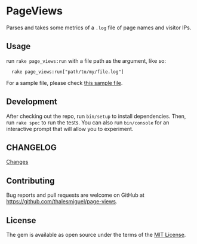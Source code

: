 # PageViews

Parses and takes some metrics of a `.log` file of page names and visitor IPs.

## Usage

run `rake page_views:run` with a file path as the argument, like so:
```
  rake page_views:run["path/to/my/file.log"]
```
For a sample file, please check [this sample file][sample_file].

## Development

After checking out the repo, run `bin/setup` to install dependencies. Then, run `rake spec` to run the tests. You can also run `bin/console` for an interactive prompt that will allow you to experiment.

## CHANGELOG

[Changes][changelog]

## Contributing

Bug reports and pull requests are welcome on GitHub at https://github.com/thalesmiguel/page-views.

## License

The gem is available as open source under the terms of the [MIT License](https://opensource.org/licenses/MIT).

[changelog]: CHANGELOG.md
[sample_file]: spec/fixtures/files/sample.log
